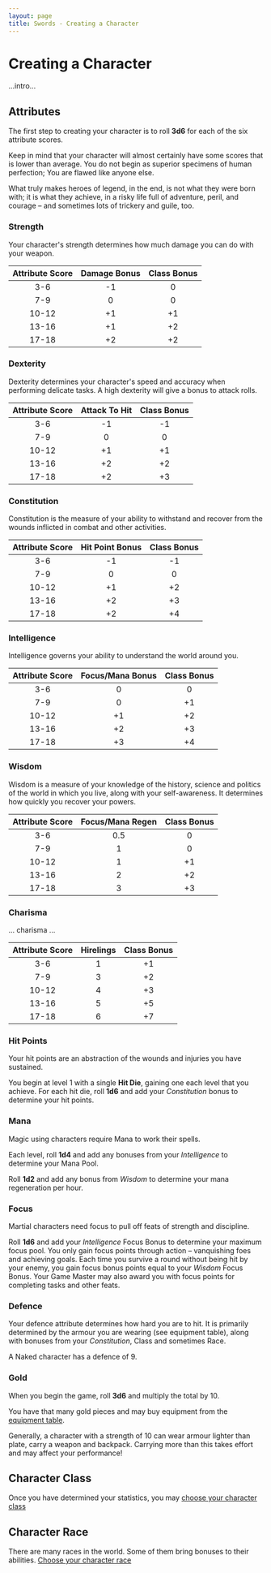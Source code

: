 ```yaml
---
layout: page
title: Swords - Creating a Character
---
```


# Creating a Character

...intro...

## Attributes

The first step to creating your character is to roll **3d6** for each of the six attribute scores.

Keep in mind that your character will almost certainly have some scores that is lower than average. You do not begin as superior specimens of human perfection; You are flawed like anyone else.

What truly makes heroes of legend, in the end, is not what they were born with; it is what they achieve, in a risky life full of adventure, peril, and courage – and sometimes lots of trickery and guile, too.

### Strength

Your character's strength determines how much damage you can do with your weapon.

| Attribute Score |  Damage Bonus   | Class Bonus  |
|:---------------:|:---------------:|:------------:|
|       3-6       |       -1        |       0      |
|       7-9       |        0        |       0      |
|      10-12      |       +1        |      +1      |
|      13-16      |       +1        |      +2      |
|      17-18      |       +2        |      +2      |

### Dexterity

Dexterity determines your character's speed and accuracy when performing delicate tasks.
A high dexterity will give a bonus to attack rolls.

| Attribute Score |  Attack To Hit  | Class Bonus  |
|:---------------:|:---------------:|:------------:|
|       3-6       |       -1        |      -1      |
|       7-9       |        0        |       0      |
|      10-12      |       +1        |      +1      |
|      13-16      |       +2        |      +2      |
|      17-18      |       +2        |      +3      |

### Constitution

Constitution is the measure of your ability to withstand and recover from the wounds inflicted in combat and other activities.

| Attribute Score | Hit Point Bonus | Class Bonus  |
|:---------------:|:---------------:|:------------:|
|       3-6       |       -1        |      -1      |
|       7-9       |        0        |       0      |
|      10-12      |       +1        |      +2      |
|      13-16      |       +2        |      +3      |
|      17-18      |       +2        |      +4      |

### Intelligence

Intelligence governs your ability to understand the world around you.

| Attribute Score | Focus/Mana Bonus | Class Bonus  |
|:---------------:|:----------------:|:------------:|
|       3-6       |         0        |       0      |
|       7-9       |         0        |      +1      |
|      10-12      |        +1        |      +2      |
|      13-16      |        +2        |      +3      |
|      17-18      |        +3        |      +4      |

### Wisdom

Wisdom is a measure of your knowledge of the history, science and politics of the world in which you live, along with your self-awareness. It determines how quickly you recover your powers.

| Attribute Score | Focus/Mana Regen | Class Bonus  |
|:---------------:|:----------------:|:------------:|
|       3-6       |        0.5       |       0      |
|       7-9       |         1        |       0      |
|      10-12      |         1        |      +1      |
|      13-16      |         2        |      +2      |
|      17-18      |         3        |      +3      |

### Charisma

... charisma ...

| Attribute Score | Hirelings | Class Bonus  |
|:---------------:|:---------:|:------------:|
|       3-6       |     1     |      +1      |
|       7-9       |     3     |      +2      |
|      10-12      |     4     |      +3      |
|      13-16      |     5     |      +5      |
|      17-18      |     6     |      +7      |

### Hit Points

Your hit points are an abstraction of the wounds and injuries you have sustained.

You begin at level 1 with a single **Hit Die**, gaining one each level that you achieve. For each hit die, roll **1d6** and add your *Constitution* bonus to determine your hit points.

### Mana

Magic using characters require Mana to work their spells.

Each level, roll **1d4** and add any bonuses from your *Intelligence* to determine your Mana Pool.

Roll **1d2** and add any bonus from *Wisdom* to determine your mana regeneration per hour.

### Focus

Martial characters need focus to pull off feats of strength and discipline.

Roll **1d6** and add your *Intelligence* Focus Bonus to determine your maximum focus pool. You only gain focus points through action – vanquishing foes and achieving goals. Each time you survive a round without being hit by your enemy, you gain focus bonus points equal to your *Wisdom* Focus Bonus. Your Game Master may also award you with focus points for completing  tasks and other feats.

### Defence

Your defence attribute determines how hard you are to hit. It is primarily determined by the armour you are wearing (see equipment table), along with bonuses from your *Constitution*, Class and sometimes Race. 

A Naked character has a defence of 9.

### Gold

When you begin the game, roll **3d6** and multiply the total by 10. 

You have that many gold pieces and may buy equipment from the [equipment table](items.html).

Generally, a character with a strength of 10 can wear armour lighter than plate, carry a weapon and backpack. Carrying more than this takes effort and may affect your performance!


## Character Class

Once you have determined your statistics, you may [choose your character class](classes.html)


## Character Race

There are many races in the world. Some of them bring bonuses to their abilities. [Choose your character race](races.html)
